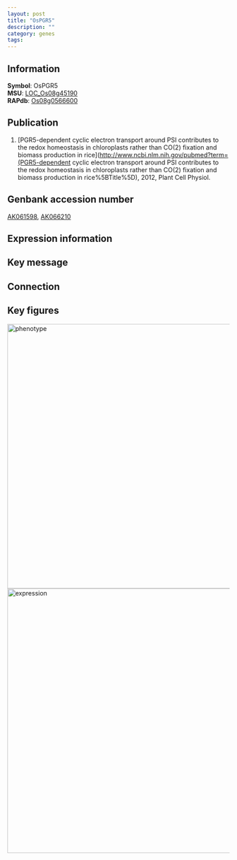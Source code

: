 ```yaml
---
layout: post
title: "OsPGR5"
description: ""
category: genes
tags: 
---
```


## Information
__Symbol__: OsPGR5  
__MSU__: [LOC_Os08g45190](http://rice.plantbiology.msu.edu/cgi-bin/ORF_infopage.cgi?orf=LOC_Os08g45190)  
__RAPdb__: [Os08g0566600](http://rapdb.dna.affrc.go.jp/viewer/gbrowse_details/irgsp1?name=Os08g0566600)  

## Publication
1. [PGR5-dependent cyclic electron transport around PSI contributes to the redox homeostasis in chloroplasts rather than CO(2) fixation and biomass production in rice](http://www.ncbi.nlm.nih.gov/pubmed?term=(PGR5-dependent cyclic electron transport around PSI contributes to the redox homeostasis in chloroplasts rather than CO(2) fixation and biomass production in rice%5BTitle%5D), 2012, Plant Cell Physiol.

## Genbank accession number
[AK061598](http://www.ncbi.nlm.nih.gov/nuccore/AK061598), [AK066210](http://www.ncbi.nlm.nih.gov/nuccore/AK066210)

## Expression information

## Key message

## Connection

## Key figures
<img src="http://ricencode.github.io/images/PGR5.pheno.png" alt="phenotype"  style="width: 600px;"/>

<img src="http://ricencode.github.io/images/PGR5.exp.png" alt="expression"  style="width: 600px;"/>


